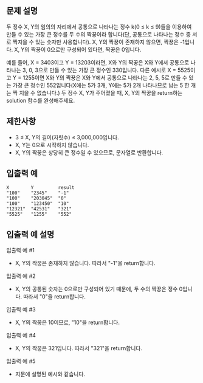 문제 설명
--
두 정수 X, Y의 임의의 자리에서 공통으로 나타나는 정수 k(0 ≤ k ≤ 9)들을 이용하여 만들 수 있는 가장 큰 정수를 두 수의 짝꿍이라 합니다(단, 공통으로 나타나는 정수 중 서로 짝지을 수 있는 숫자만 사용합니다). X, Y의 짝꿍이 존재하지 않으면, 짝꿍은 -1입니다. X, Y의 짝꿍이 0으로만 구성되어 있다면, 짝꿍은 0입니다.

예를 들어, X = 3403이고 Y = 13203이라면, X와 Y의 짝꿍은 X와 Y에서 공통으로 나타나는 3, 0, 3으로 만들 수 있는 가장 큰 정수인 330입니다. 다른 예시로 X = 5525이고 Y = 1255이면 X와 Y의 짝꿍은 X와 Y에서 공통으로 나타나는 2, 5, 5로 만들 수 있는 가장 큰 정수인 552입니다(X에는 5가 3개, Y에는 5가 2개 나타나므로 남는 5 한 개는 짝 지을 수 없습니다.)
두 정수 X, Y가 주어졌을 때, X, Y의 짝꿍을 return하는 solution 함수를 완성해주세요.

제한사항
--
- 3 ≤ X, Y의 길이(자릿수) ≤ 3,000,000입니다.
- X, Y는 0으로 시작하지 않습니다.
- X, Y의 짝꿍은 상당히 큰 정수일 수 있으므로, 문자열로 반환합니다.

입출력 예
--
    X        Y         result
    "100"    "2345"    "-1"
    "100"    "203045"  "0"
    "100"    "123450"  "10"
    "12321"  "42531"   "321"
    "5525"   "1255"    "552"

입출력 예 설명
--
입출력 예 #1
- X, Y의 짝꿍은 존재하지 않습니다. 따라서 "-1"을 return합니다.

입출력 예 #2
- X, Y의 공통된 숫자는 0으로만 구성되어 있기 때문에, 두 수의 짝꿍은 정수 0입니다. 따라서 "0"을 return합니다.

입출력 예 #3
- X, Y의 짝꿍은 10이므로, "10"을 return합니다.

입출력 예 #4
- X, Y의 짝꿍은 321입니다. 따라서 "321"을 return합니다.

입출력 예 #5
- 지문에 설명된 예시와 같습니다.
